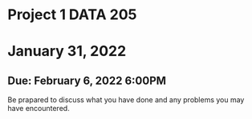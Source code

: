 # Project 1 DATA 205
# January 31, 2022
## Due: February 6, 2022 6:00PM

Be prapared to discuss what you have done and any problems you may have encountered.
